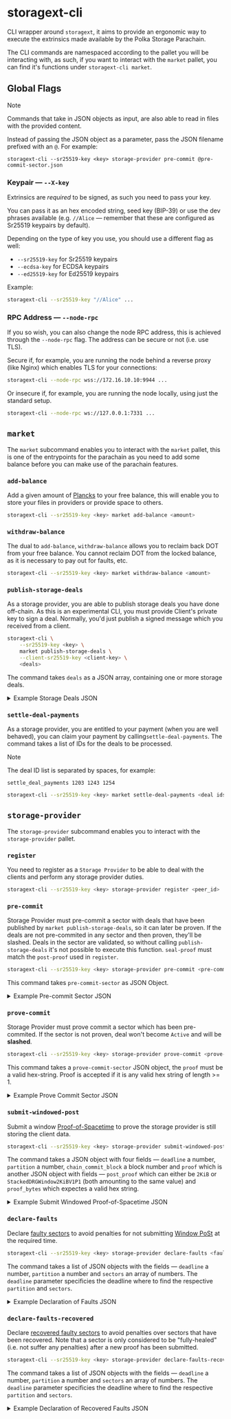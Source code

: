 # storagext-cli

CLI wrapper around `storagext`, it aims to provide an ergonomic way to execute the extrinsics made available by the Polka Storage Parachain.

The CLI commands are namespaced according to the pallet you will be interacting with,
as such, if you want to interact with the `market` pallet, you can find it's functions under `storagext-cli market`.

## Global Flags

> [!NOTE]
> Commands that take in JSON objects as input, are also able to read in files with the provided content.
>
> Instead of passing the JSON object as a parameter, pass the JSON filename prefixed with an `@`.
> For example:
> ```
> storagext-cli --sr25519-key <key> storage-provider pre-commit @pre-commit-sector.json
> ```

### Keypair — `--X-key`

Extrinsics are *required* to be signed, as such you need to pass your key.

You can pass it as an hex encoded string, seed key (BIP-39) or use the dev phrases available
(e.g. `//Alice` — remember that these are configured as Sr25519 keypairs by default).

Depending on the type of key you use, you should use a different flag as well:

* `--sr25519-key` for Sr25519 keypairs
* `--ecdsa-key` for ECDSA keypairs
* `--ed25519-key` for Ed25519 keypairs

Example:

```bash
storagext-cli --sr25519-key "//Alice" ...
```

### RPC Address — `--node-rpc`

If you so wish, you can also change the node RPC address, this is achieved through the `--node-rpc` flag. The address can be secure or not (i.e. use TLS).

Secure if, for example, you are running the node behind a reverse proxy (like Nginx) which enables TLS for your connections:

```bash
storagext-cli --node-rpc wss://172.16.10.10:9944 ...
```

Or insecure if, for example, you are running the node locally, using just the standard setup.

```bash
storagext-cli --node-rpc ws://127.0.0.1:7331 ...
```

## `market`

The `market` subcommand enables you to interact with the `market` pallet,
this is one of the entrypoints for the parachain as you need to add some balance before you can make use of the parachain features.

### `add-balance`

Add a given amount of [Plancks](https://wiki.polkadot.network/docs/learn-DOT#the-planck-unit) to your free balance,
this will enable you to store your files in providers or provide space to others.

```bash
storagext-cli --sr25519-key <key> market add-balance <amount>
```

### `withdraw-balance`

The dual to `add-balance`, `withdraw-balance` allows you to reclaim back DOT from your free balance.
You cannot reclaim DOT from the locked balance, as it is necessary to pay out for faults, etc.

```bash
storagext-cli --sr25519-key <key> market withdraw-balance <amount>
```

### `publish-storage-deals`

As a storage provider, you are able to publish storage deals you have done off-chain.
As this is an experimental CLI, you must provide Client's private key to sign a deal.
Normally, you'd just publish a signed message which you received from a client.

```bash
storagext-cli \
    --sr25519-key <key> \
    market publish-storage-deals \
    --client-sr25519-key <client-key> \
    <deals>
```

The command takes `deals` as a JSON array, containing one or more storage deals.

<details>
<summary>Example Storage Deals JSON</summary>
<p>

```json
[
    {
        "piece_cid": "bafkreibme22gw2h7y2h7tg2fhqotaqjucnbc24deqo72b6mkl2egezxhvy",
        "piece_size": 47000000000,
        "client": "5GvHnpY1433RytXW66r77iL4CyewAAErDU6fAouoaPKvcvLU",
        "provider": "5DJiX75PZjvntUMeq7XP8qqJ3Tdg6F2Nybk9So1Z5mWArnG2",
        "label": "737-800 schematics",
        "start_block": 1580889600,
        "end_block": 1721747575,
        "storage_price_per_block": 17144352,
        "provider_collateral": 3735928559,
        "state": "Published"
    },
    {
        "piece_cid": "bafybeih5zgcgqor3dv6kfdtv3lshv3yfkfewtx73lhedgihlmvpcmywmua",
        "piece_size": 269490583,
        "client": "5GvHnpY1433RytXW66r77iL4CyewAAErDU6fAouoaPKvcvLU",
        "provider": "5DJiX75PZjvntUMeq7XP8qqJ3Tdg6F2Nybk9So1Z5mWArnG2",
        "label": "Falcon C-00000291",
        "start_block": 1721410062,
        "end_block": 1721747843,
        "storage_price_per_block": 46349,
        "provider_collateral": 3735928559,
        "state": "Published"
    }
]
```

</p>
</details>


### `settle-deal-payments`

As a storage provider, you are entitled to your payment (when you are well behaved),
you can claim your payment by calling`settle-deal-payments`. The command takes a
list of IDs for the deals to be processed.

> [!NOTE]
> The deal ID list is separated by spaces, for example:
> ```
> settle_deal_payments 1203 1243 1254
> ```

```bash
storagext-cli --sr25519-key <key> market settle-deal-payments <deal ids>
```


## `storage-provider`

The `storage-provider` subcommand enables you to interact with the `storage-provider` pallet.

### `register`

You need to register as a `Storage Provider` to be able to deal with the clients and perform any storage provider duties.

```bash
storagext-cli --sr25519-key <key> storage-provider register <peer_id>
```

### `pre-commit`

Storage Provider must pre-commit a sector with deals that have been published by `market publish-storage-deals`, so it can later be proven.
If the deals are not pre-commited in any sector and then proven, they'll be slashed.
Deals in the sector are validated, so without calling `publish-storage-deals` it's not possible to execute this function.
`seal-proof` must match the `post-proof` used in `register`.

```bash
storagext-cli --sr25519-key <key> storage-provider pre-commit <pre-commit-sector>
```

This command takes `pre-commit-sector` as JSON Object.

<details>
<summary>Example Pre-commit Sector JSON</summary>
<p>

```json
{
    "sector_number": 1,
    "sealed_cid": "bafk2bzaceajreoxfdcpdvitpvxm7vkpvcimlob5ejebqgqidjkz4qoug4q6zu",
    "deal_ids": [0],
    "expiration": 100,
    "unsealed_cid": "bafkreibme22gw2h7y2h7tg2fhqotaqjucnbc24deqo72b6mkl2egezxhvy",
    "seal_proof": "StackedDRG2KiBV1P1"
}
```

</p>
</details>

### `prove-commit`

Storage Provider must prove commit a sector which has been pre-commited.
If the sector is not proven, deal won't become `Active` and will be **slashed**.

```bash
storagext-cli --sr25519-key <key> storage-provider prove-commit <prove-commit-sector>
```

This command takes a `prove-commit-sector` JSON object, the `proof` must be a valid hex-string.
Proof is accepted if it is any valid hex string of length >= 1.

<details>
<summary>Example Prove Commit Sector JSON</summary>
<p>

```json
{
    "sector_number": 1,
    "proof": "1230deadbeef"
}
```

</p>
</details>

### `submit-windowed-post`

Submit a window [Proof-of-Spacetime](https://spec.filecoin.io/#section-algorithms.pos.post)
to prove the storage provider is still storing the client data.

```bash
storagext-cli --sr25519-key <key> storage-provider submit-windowed-post <window-proof>
```

The command takes a JSON object with four fields — `deadline` a number, `partition` a number,
`chain_commit_block` a block number and `proof` which is another JSON object with fields —
`post_proof` which can either be `2KiB` or `StackedDRGWindow2KiBV1P1` (both amounting to the same value)
and `proof_bytes` which expectes a valid hex string.

<details>
<summary>Example Submit Windowed Proof-of-Spacetime JSON</summary>
<p>

```json
{
    "deadline": 10,
    "partitions": [10],
    "chain_commit_block": 1,
    "proof": {
        "post_proof": "2KiB",
        "proof_bytes": "07482439"
    }
}
```

</p>
</details>

### `declare-faults`

Declare [faulty sectors](https://spec.filecoin.io/#section-systems.filecoin_mining.sector.lifecycle) to avoid penalties for not submitting [Window PoSt](../../../docs/glossary.md#post) at the required time.

```bash
storagext-cli --sr25519-key <key> storage-provider declare-faults <faults>
```

The command takes a list of JSON objects with the fields — `deadline` a number, `partition` a number and `sectors` an array of numbers.
The `deadline` parameter specificies the deadline where to find the respective `partition` and `sectors`.

<details>
<summary>Example Declaration of Faults JSON</summary>
<p>

```json
[
    {
        "deadline": 0,
        "partitions": 0,
        "sectors": [
            0
        ]
    }
]
```

</p>
</details>

### `declare-faults-recovered`

Declare [recovered faulty sectors](https://spec.filecoin.io/#section-systems.filecoin_mining.sector.lifecycle) to avoid penalties over sectors that have been recovered. Note that a sector is only considered to be "fully-healed" (i.e. not suffer any penalties) after a new proof has been submitted.

```bash
storagext-cli --sr25519-key <key> storage-provider declare-faults-recovered <recoveries>
```

The command takes a list of JSON objects with the fields — `deadline` a number, `partition` a number and `sectors` an array of numbers.
The `deadline` parameter specificies the deadline where to find the respective `partition` and `sectors`.

<details>
<summary>Example Declaration of Recovered Faults JSON</summary>
<p>

```json
[
    {
        "deadline": 0,
        "partition": 0,
        "sectors": [
            0
        ]
    }
]
```

</p>
</details>
